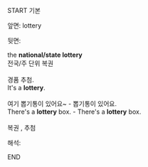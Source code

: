 START
기본

앞면:
lottery


뒷면:
<div>the <b>national/state lottery</b> </div><div>전국/주 단위 복권</div><div><br></div><div><div><div>경품 추첨.</div></div><div><div>It's a <strong>lottery</strong>.</div></div></div><div><br></div><div><div><div>여기 뽑기통이 있어요~ - 뽑기통이 있어요.</div></div><div><div>There's a <strong>lottery</strong> box. - There's a <strong>lottery</strong> box.</div></div></div><div><br></div><div>복권 , 추첨</div>


해석:

END